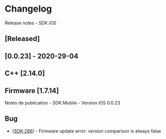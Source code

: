 # Changelog
Release notes - SDK.iOS

## [Released]

## [0.0.23] - 2020-29-04
## C++ [2.14.0]
## Firmware [1.7.14]

Notes de publication - SDK.Mobile - Version iOS 0.0.23

## Bug

*   [[SDK-266](https://mybrain.atlassian.net/browse/SDK-266)] - Firmware update error: version comparison is always false
